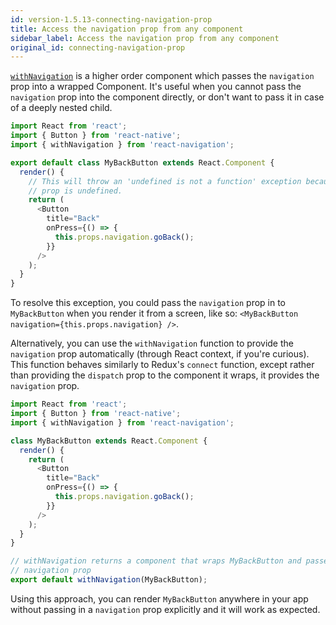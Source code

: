 ```yaml
---
id: version-1.5.13-connecting-navigation-prop
title: Access the navigation prop from any component
sidebar_label: Access the navigation prop from any component
original_id: connecting-navigation-prop
---
```


[`withNavigation`](/docs/with-navigation) is a higher order component which passes the `navigation` prop into a wrapped Component. It's useful when you cannot pass the `navigation` prop into the component directly, or don't want to pass it in case of a deeply nested child.

```js
import React from 'react';
import { Button } from 'react-native';
import { withNavigation } from 'react-navigation';

export default class MyBackButton extends React.Component {
  render() {
    // This will throw an 'undefined is not a function' exception because the navigation
    // prop is undefined.
    return (
      <Button
        title="Back"
        onPress={() => {
          this.props.navigation.goBack();
        }}
      />
    );
  }
}
```

To resolve this exception, you could pass the `navigation` prop in to `MyBackButton` when you render it from a screen, like so: `<MyBackButton navigation={this.props.navigation} />`.

Alternatively, you can use the `withNavigation` function to provide the `navigation` prop automatically (through React context, if you're curious). This function behaves similarly to Redux's `connect` function, except rather than providing the `dispatch` prop to the component it wraps, it provides the `navigation` prop.

```js
import React from 'react';
import { Button } from 'react-native';
import { withNavigation } from 'react-navigation';

class MyBackButton extends React.Component {
  render() {
    return (
      <Button
        title="Back"
        onPress={() => {
          this.props.navigation.goBack();
        }}
      />
    );
  }
}

// withNavigation returns a component that wraps MyBackButton and passes in the
// navigation prop
export default withNavigation(MyBackButton);
```

Using this approach, you can render `MyBackButton` anywhere in your app without passing in a `navigation` prop explicitly and it will work as expected.
